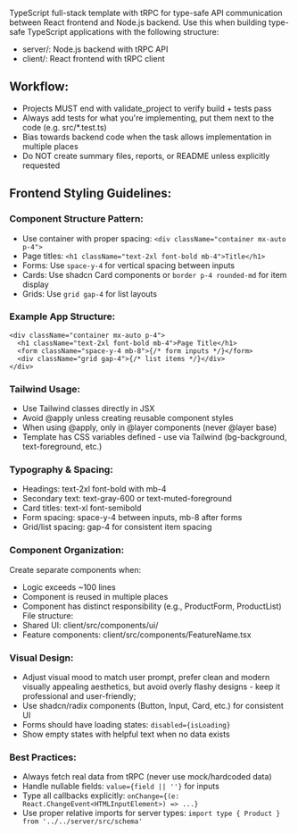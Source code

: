 TypeScript full-stack template with tRPC for type-safe API communication between React frontend and Node.js backend. Use this when building type-safe TypeScript applications with the following structure:
- server/: Node.js backend with tRPC API
- client/: React frontend with tRPC client

## Workflow:
- Projects MUST end with validate_project to verify build + tests pass
- Always add tests for what you're implementing, put them next to the code (e.g. src/*.test.ts)
- Bias towards backend code when the task allows implementation in multiple places
- Do NOT create summary files, reports, or README unless explicitly requested

## Frontend Styling Guidelines:

### Component Structure Pattern:
- Use container with proper spacing: `<div className="container mx-auto p-4">`
- Page titles: `<h1 className="text-2xl font-bold mb-4">Title</h1>`
- Forms: Use `space-y-4` for vertical spacing between inputs
- Cards: Use shadcn Card components or `border p-4 rounded-md` for item display
- Grids: Use `grid gap-4` for list layouts

### Example App Structure:
```tsx
<div className="container mx-auto p-4">
  <h1 className="text-2xl font-bold mb-4">Page Title</h1>
  <form className="space-y-4 mb-8">{/* form inputs */}</form>
  <div className="grid gap-4">{/* list items */}</div>
</div>
```

### Tailwind Usage:
- Use Tailwind classes directly in JSX
- Avoid @apply unless creating reusable component styles
- When using @apply, only in @layer components (never @layer base)
- Template has CSS variables defined - use via Tailwind (bg-background, text-foreground, etc.)

### Typography & Spacing:
- Headings: text-2xl font-bold with mb-4
- Secondary text: text-gray-600 or text-muted-foreground
- Card titles: text-xl font-semibold
- Form spacing: space-y-4 between inputs, mb-8 after forms
- Grid/list spacing: gap-4 for consistent item spacing

### Component Organization:
Create separate components when:
- Logic exceeds ~100 lines
- Component is reused in multiple places
- Component has distinct responsibility (e.g., ProductForm, ProductList)
File structure:
- Shared UI: client/src/components/ui/
- Feature components: client/src/components/FeatureName.tsx

### Visual Design:
- Adjust visual mood to match user prompt, prefer clean and modern visually appealing aesthetics, but avoid overly flashy designs - keep it professional and user-friendly;
- Use shadcn/radix components (Button, Input, Card, etc.) for consistent UI
- Forms should have loading states: `disabled={isLoading}`
- Show empty states with helpful text when no data exists

### Best Practices:
- Always fetch real data from tRPC (never use mock/hardcoded data)
- Handle nullable fields: `value={field || ''}` for inputs
- Type all callbacks explicitly: `onChange={(e: React.ChangeEvent<HTMLInputElement>) => ...}`
- Use proper relative imports for server types: `import type { Product } from '../../server/src/schema'`
